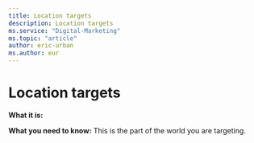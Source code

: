 ```yaml
---
title: Location targets
description: Location targets
ms.service: "Digital-Marketing"
ms.topic: "article"
author: eric-urban
ms.author: eur
---
```


# Location targets

**What it is:**

**What you need to know:**    This is the part of the world you are targeting.


